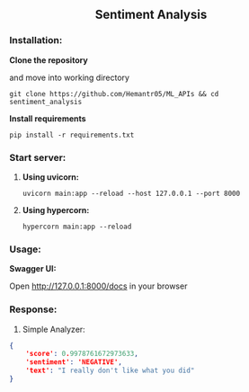 <h2 align='center'>Sentiment Analysis</h2>


### Installation:

**Clone the repository**

and move into working directory

```git clone https://github.com/Hemantr05/ML_APIs && cd sentiment_analysis```

**Install requirements**

```pip install -r requirements.txt```

### Start server:

1. **Using uvicorn:**

    ```uvicorn main:app --reload --host 127.0.0.1 --port 8000```

2. **Using hypercorn:**

    ```hypercorn main:app --reload```

### Usage:
    
**Swagger UI:**

Open http://127.0.0.1:8000/docs in your browser



### Response:

1. Simple Analyzer:

```json
{
	'score': 0.9978761672973633,
 	'sentiment': 'NEGATIVE',
 	'text': "I really don't like what you did"
}
```
